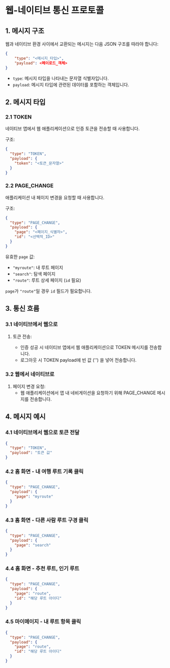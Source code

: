 # 웹-네이티브 통신 프로토콜

## 1. 메시지 구조

웹과 네이티브 환경 사이에서 교환되는 메시지는 다음 JSON 구조를 따라야 합니다:

```json
{
    "type": "<메시지_타입>",
    "payload": <페이로드_객체>
}
```

- `type`: 메시지 타입을 나타내는 문자열 식별자입니다.
- `payload`: 메시지 타입에 관련된 데이터를 포함하는 객체입니다.

## 2. 메시지 타입

### 2.1 TOKEN

네이티브 앱에서 웹 애플리케이션으로 인증 토큰을 전송할 때 사용합니다.

구조:

```json
{
  "type": "TOKEN",
  "payload": {
    "token": "<토큰_문자열>"
  }
}
```

### 2.2 PAGE_CHANGE

애플리케이션 내 페이지 변경을 요청할 때 사용합니다.

구조:

```json
{
  "type": "PAGE_CHANGE",
  "payload": {
    "page": "<페이지_식별자>",
    "id": "<선택적_ID>"
  }
}
```

유효한 `page` 값:

- `"myroute"`: 내 루트 페이지
- `"search"`: 탐색 페이지
- `"route"`: 루트 상세 페이지 (`id` 필요)

`page`가 `"route"`일 경우 `id` 필드가 필요합니다.

## 3. 통신 흐름

### 3.1 네이티브에서 웹으로

1. 토큰 전송:

   - 인증 성공 시 네이티브 앱에서 웹 애플리케이션으로 TOKEN 메시지를 전송합니다.
   - 로그아웃 시 TOKEN payload에 빈 값 ('') 을 넣어 전송합니다.

### 3.2 웹에서 네이티브로

1. 페이지 변경 요청:
   - 웹 애플리케이션에서 앱 내 네비게이션을 요청하기 위해 PAGE_CHANGE 메시지를 전송합니다.

## 4. 메시지 예시

### 4.1 네이티브에서 웹으로 토큰 전달

```json
{
  "type": "TOKEN",
  "payload": "토큰 값"
}
```

### 4.2 홈 화면 - 내 여행 루트 기록 클릭

```json
{
  "type": "PAGE_CHANGE",
  "payload": {
    "page": "myroute"
  }
}
```

### 4.3 홈 화면 - 다른 사람 루트 구경 클릭

```json
{
  "type": "PAGE_CHANGE",
  "payload": {
    "page": "search"
  }
}
```

### 4.4 홈 화면 - 추천 루트, 인기 루트

```json
{
  "type": "PAGE_CHANGE",
  "payload": {
    "page": "route",
    "id": "해당 루트 아이디"
  }
}
```

### 4.5 마이메이지 - 내 루트 항목 클릭

```json
{
  "type": "PAGE_CHANGE",
  "payload": {
    "page": "route",
    "id": "해당 루트 아이디"
  }
}
```

